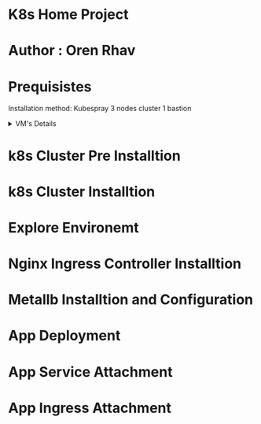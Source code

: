 # K8s Home Project 

# Author : Oren Rhav 

# Prequisistes

Installation method: Kubespray 
3 nodes cluster 
1 bastion 

<details><summary>VM's Details</summary>
<p>
#On bastion:
update and upgrade 
Installed Ansible 2.11+ and jinja2 version 2.11+ 
made sure I’m able to ssh without password by copy the keys to the ansible hosts 
hosts in etc/hosts are published in each node

#On nodes: 
update and upgrade 
put user into sudoers
made sure they are having internet connection 

</p>
</details>

# k8s Cluster Pre Installtion

# k8s Cluster Installtion 

# Explore Environemt 

# Nginx Ingress Controller Installtion 

# Metallb Installtion and Configuration 

# App Deployment 

# App Service Attachment 

# App Ingress Attachment  
